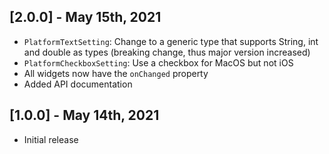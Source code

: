 ## [2.0.0] - May 15th, 2021

* `PlatformTextSetting`: Change to a generic type that supports String, int and double as types (breaking change, thus major version increased)
* `PlatformCheckboxSetting`: Use a checkbox for MacOS but not iOS
* All widgets now have the `onChanged` property
* Added API documentation

## [1.0.0] - May 14th, 2021

* Initial release
